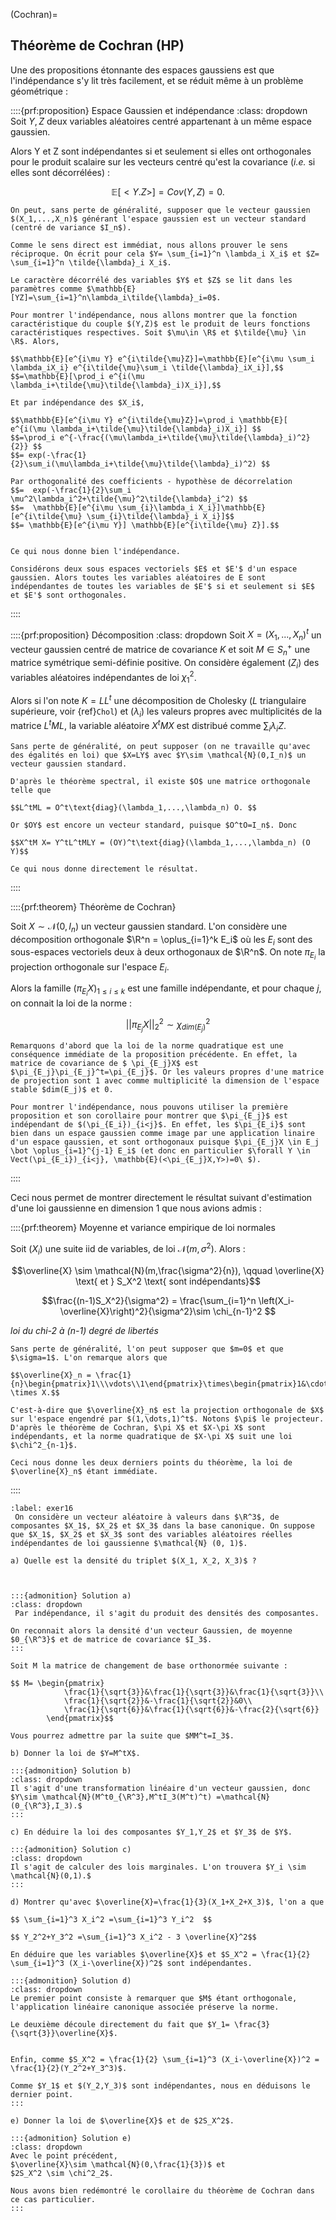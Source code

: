 (Cochran)=
## Théorème de Cochran (HP)

Une des propositions étonnante des espaces gaussiens est que l'indépendance s'y lit très facilement, et se réduit même à un problème géométrique :
$\newcommand{\R}{\mathbb{R}}$
$\newcommand{\Q}{\mathbb{Q}}$
$\newcommand{\N}{\mathbb{N}}$

::::{prf:proposition} Espace Gaussien et indépendance
:class: dropdown
Soit $Y,Z$ deux variables aléatoires centré appartenant à un même espace gaussien.
    
Alors Y et Z sont indépendantes si et seulement si elles ont orthogonales pour le produit scalaire sur les vecteurs centré qu'est la covariance (_i.e._ si elles sont décorrélées) : 

$$\mathbb{E}[<Y.Z>] = Cov(Y,Z)=0.$$

```{prf:proof}
On peut, sans perte de généralité, supposer que le vecteur gaussien $(X_1,...,X_n)$ générant l'espace gaussien est un vecteur standard (centré de variance $I_n$).

Comme le sens direct est immédiat, nous allons prouver le sens réciproque. On écrit pour cela $Y= \sum_{i=1}^n \lambda_i X_i$ et $Z= \sum_{i=1}^n \tilde{\lambda}_i X_i$.

Le caractère décorrélé des variables $Y$ et $Z$ se lit dans les paramètres comme $\mathbb{E}[YZ]=\sum_{i=1}^n\lambda_i\tilde{\lambda}_i=0$.

Pour montrer l'indépendance, nous allons montrer que la fonction caractéristique du couple $(Y,Z)$ est le produit de leurs fonctions caractéristiques respectives. Soit $\mu\in \R$ et $\tilde{\mu} \in \R$. Alors, 

$$\mathbb{E}[e^{i\mu Y} e^{i\tilde{\mu}Z}]=\mathbb{E}[e^{i\mu \sum_i \lambda_iX_i} e^{i\tilde{\mu}\sum_i \tilde{\lambda}_iX_i}],$$
$$=\mathbb{E}[\prod_i e^{i(\mu \lambda_i+\tilde{\mu}\tilde{\lambda}_i)X_i}],$$

Et par indépendance des $X_i$,

$$\mathbb{E}[e^{i\mu Y} e^{i\tilde{\mu}Z}]=\prod_i \mathbb{E}[ e^{i(\mu \lambda_i+\tilde{\mu}\tilde{\lambda}_i)X_i}] $$
$$=\prod_i e^{-\frac{(\mu\lambda_i+\tilde{\mu}\tilde{\lambda}_i)^2}{2}} $$
$$= exp(-\frac{1}{2}\sum_i(\mu\lambda_i+\tilde{\mu}\tilde{\lambda}_i)^2) $$

Par orthogonalité des coefficients - hypothèse de décorrelation
$$=  exp(-\frac{1}{2}\sum_i \mu^2\lambda_i^2+\tilde{\mu}^2\tilde{\lambda}_i^2) $$
$$=  \mathbb{E}[e^{i\mu \sum_{i}\lambda_i X_i}]\mathbb{E}[e^{i\tilde{\mu} \sum_{i}\tilde{\lambda}_i X_i}]$$
$$= \mathbb{E}[e^{i\mu Y}] \mathbb{E}[e^{i\tilde{\mu} Z}].$$


Ce qui nous donne bien l'indépendance.
```

```{prf:corollary}
Considérons deux sous espaces vectoriels $E$ et $E'$ d'un espace gaussien. Alors toutes les variables aléatoires de E sont indépendantes de toutes les variables de $E'$ si et seulement si $E$ et $E'$ sont orthogonales.
```

::::






::::{prf:proposition} Décomposition 
:class: dropdown
Soit $X=(X_1,...,X_n)^t$ un vecteur gaussien centré de matrice de covariance $K$ et soit $M\in S_n^+$ une matrice symétrique semi-définie positive. On considère également $(Z_i)$ des variables aléatoires indépendantes de loi $\chi^2_1$.
    
Alors si l'on note $K=LL^t$ une décomposition de Cholesky ($L$ triangulaire supérieure, voir {ref}`Chol`) et $(\lambda_i)$ les valeurs propres avec multiplicités de la matrice $L^tML$, la variable aléatoire $X^tMX$ est distribué comme $\sum_i \lambda_i Z$.

```{prf:proof}
Sans perte de généralité, on peut supposer (on ne travaille qu'avec des égalités en loi) que $X=LY$ avec $Y\sim \mathcal{N}(0,I_n)$ un vecteur gaussien standard. 

D'après le théorème spectral, il existe $O$ une matrice orthogonale telle que 

$$L^tML = O^t\text{diag}(\lambda_1,...,\lambda_n) O. $$

Or $OY$ est encore un vecteur standard, puisque $O^tO=I_n$. Donc 

$$X^tM X= Y^tL^tMLY = (OY)^t\text{diag}(\lambda_1,...,\lambda_n) (O Y)$$

Ce qui nous donne directement le résultat.
```
::::

::::{prf:theorem} Théorème de Cochran}

Soit $X\sim \mathcal{N}(0,I_n)$ un vecteur gaussien standard. L'on considère une décomposition orthogonale $\R^n = \oplus_{i=1}^k E_i$ où les $E_i$ sont des sous-espaces vectoriels deux à deux orthogonaux de $\R^n$. On note $\pi_{E_i}$ la projection orthogonale sur l'espace $E_i$.

Alors la famille $(\pi_{E_i}X)_{1\leq i \leq k}$ est une famille indépendante, et pour chaque $j$, on connait la loi de la norme :

$$ ||\pi_{E_j}X||^2_2\sim \chi^2_{dim(E_j)}$$

```{prf:proof}
Remarquons d'abord que la loi de la norme quadratique est une conséquence immédiate de la proposition précédente. En effet, la matrice de covariance de $ \pi_{E_j}X$ est $\pi_{E_j}\pi_{E_j}^t=\pi_{E_j}$. Or les valeurs propres d'une matrice de projection sont 1 avec comme multiplicité la dimension de l'espace stable $dim(E_j)$ et 0.

Pour montrer l'indépendance, nous pouvons utiliser la première proposition et son corollaire pour montrer que $\pi_{E_j}$ est indépendant de $(\pi_{E_i})_{i<j}$. En effet, les $\pi_{E_i}$ sont bien dans un espace gaussien comme image par une application linaire d'un espace gaussien, et sont orthogonaux puisque $\pi_{E_j}X \in E_j  \bot \oplus_{i=1}^{j-1} E_i$ (et donc en particulier $\forall Y \in Vect(\pi_{E_i})_{i<j}, \mathbb{E}(<\pi_{E_j}X,Y>)=0\ $).

```
::::



Ceci nous permet de montrer directement le résultat suivant d'estimation d'une loi gaussienne en dimension 1 que nous avions admis :

::::{prf:theorem} Moyenne et variance empirique de loi normales 

Soit $(X_i)$ une suite iid de variables, de loi $\mathcal{N}(m,\sigma^2)$. Alors :

$$\overline{X} \sim \mathcal{N}(m,\frac{\sigma^2}{n}), \qquad \overline{X} \text{ et } S_X^2 \text{ sont indépendants}$$

$$\frac{(n-1)S_X^2}{\sigma^2} = \frac{\sum_{i=1}^n \left(X_i-\overline{X}\right)^2}{\sigma^2}\sim \chi_{n-1}^2 $$

_loi du chi-2 à (n-1) degré de libertés_

```{prf:proof}
Sans perte de généralité, l'on peut supposer que $m=0$ et que $\sigma=1$. L'on remarque alors que 

$$\overline{X}_n = \frac{1}{n}\begin{pmatrix}1\\\vdots\\1\end{pmatrix}\times\begin{pmatrix}1&\cdots&1\end{pmatrix} \times X.$$

C'est-à-dire que $\overline{X}_n$ est la projection orthogonale de $X$ sur l'espace engendré par $(1,\dots,1)^t$. Notons $\pi$ le projecteur. D'après le théorème de Cochran, $\pi X$ et $X-\pi X$ sont indépendants, et la norme quadratique de $X-\pi X$ suit une loi $\chi^2_{n-1}$.

Ceci nous donne les deux derniers points du théorème, la loi de $\overline{X}_n$ étant immédiate.

```
::::



 
```{exercise}
:label: exer16
 On considère un vecteur aléatoire à valeurs dans $\R^3$, de composantes $X_1$, $X_2$ et $X_3$ dans la base canonique. On suppose que $X_1$, $X_2$ et $X_3$ sont des variables aléatoires réelles indépendantes de loi gaussienne $\mathcal{N} (0, 1)$.
 
a) Quelle est la densité du triplet $(X_1, X_2, X_3)$ ?



:::{admonition} Solution a)
:class: dropdown
 Par indépendance, il s'agit du produit des densités des composantes.

On reconnait alors la densité d'un vecteur Gaussien, de moyenne $0_{\R^3}$ et de matrice de covariance $I_3$.
:::

Soit M la matrice de changement de base orthonormée suivante :

$$ M= \begin{pmatrix}
            \frac{1}{\sqrt{3}}&\frac{1}{\sqrt{3}}&\frac{1}{\sqrt{3}}\\
            \frac{1}{\sqrt{2}}&-\frac{1}{\sqrt{2}}&0\\
            \frac{1}{\sqrt{6}}&\frac{1}{\sqrt{6}}&-\frac{2}{\sqrt{6}}
        \end{pmatrix}$$

Vous pourrez admettre par la suite que $MM^t=I_3$.

b) Donner la loi de $Y=M^tX$.

:::{admonition} Solution b)
:class: dropdown
Il s'agit d'une transformation linéaire d'un vecteur gaussien, donc $Y\sim \mathcal{N}(M^t0_{\R^3},M^tI_3(M^t)^t) =\mathcal{N}(0_{\R^3},I_3).$
:::

c) En déduire la loi des composantes $Y_1,Y_2$ et $Y_3$ de $Y$.

:::{admonition} Solution c)
:class: dropdown
Il s'agit de calculer des lois marginales. L'on trouvera $Y_i \sim \mathcal{N}(0,1).$
:::

d) Montrer qu'avec $\overline{X}=\frac{1}{3}(X_1+X_2+X_3)$, l'on a que 

$$ \sum_{i=1}^3 X_i^2 =\sum_{i=1}^3 Y_i^2  $$

$$ Y_2^2+Y_3^2 =\sum_{i=1}^3 X_i^2 - 3 \overline{X}^2$$

En déduire que les variables $\overline{X}$ et $S_X^2 = \frac{1}{2} \sum_{i=1}^3 (X_i-\overline{X})^2$ sont indépendantes.

:::{admonition} Solution d)
:class: dropdown
Le premier point consiste à remarquer que $M$ étant orthogonale, l'application linéaire canonique associée préserve la norme. 

Le deuxième découle directement du fait que $Y_1= \frac{3}{\sqrt{3}}\overline{X}$.


Enfin, comme $S_X^2 = \frac{1}{2} \sum_{i=1}^3 (X_i-\overline{X})^2 = \frac{1}{2}(Y_2^2+Y_3^3)$. 

Comme $Y_1$ et $(Y_2,Y_3)$ sont indépendantes, nous en déduisons le dernier point.
:::

e) Donner la loi de $\overline{X}$ et de $2S_X^2$.

:::{admonition} Solution e)
:class: dropdown
Avec le point précédent,
$\overline{X}\sim \mathcal{N}(0,\frac{1}{3})$ et 
$2S_X^2 \sim \chi^2_2$.

Nous avons bien redémontré le corollaire du théorème de Cochran dans ce cas particulier.
:::

```
 
